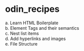 # odin_recipes

a. Learn HTML Boilerplate <br />
b. Element Tags and their semantics<br />
c. Nest list items<br />
d. Add hyperlinks and images<br />
e. File Structure 